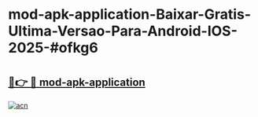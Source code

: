 # mod-apk-application-Baixar-Gratis-Ultima-Versao-Para-Android-IOS-2025-#ofkg6

# <h2><a href="https://ainizakaria.my?title=mod-apk-application&ref=24M">🔗👉 🔴 mod-apk-application</a></h2>

[![acn](https://github.com/user-attachments/assets/0f9c940e-d8b0-45ae-aac7-cd30a18b3e1c)](https://ainizakaria.my?title=mod-apk-application&ref=24M)

